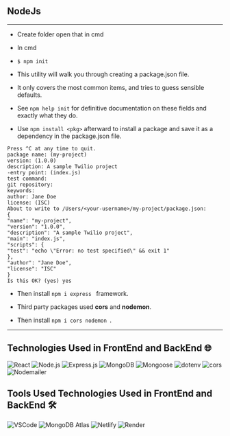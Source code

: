 ## NodeJs

---

- Create folder open that in cmd
- In cmd

- `$ npm init`
- This utility will walk you through creating a package.json file.
- It only covers the most common items, and tries to guess sensible defaults.

- See `npm help init` for definitive documentation on these fields
  and exactly what they do.

- Use `npm install <pkg>` afterward to install a package and
  save it as a dependency in the package.json file.

```
Press ^C at any time to quit.
package name: (my-project)
version: (1.0.0)
description: A sample Twilio project
-entry point: (index.js)
test command:
git repository:
keywords:
author: Jane Doe
license: (ISC)
About to write to /Users/<your-username>/my-project/package.json:
{
"name": "my-project",
"version": "1.0.0",
"description": "A sample Twilio project",
"main": "index.js",
"scripts": {
"test": "echo \"Error: no test specified\" && exit 1"
},
"author": "Jane Doe",
"license": "ISC"
}
Is this OK? (yes) yes

```

- Then install `npm i express ` framework.

- Third party packages used **cors** and **nodemon**.

- Then install `npm i cors nodemon `.

---

## Technologies Used in FrontEnd and BackEnd 🌐

![React](https://img.shields.io/badge/React-61DAFB?style=for-the-badge&logo=react&logoColor=white)
![Node.js](https://img.shields.io/badge/Node.js-43853D?style=for-the-badge&logo=node.js&logoColor=white)
![Express.js](https://img.shields.io/badge/Express.js-000000?style=for-the-badge&logo=express&logoColor=white)
![MongoDB](https://img.shields.io/badge/MongoDB-4EA94B?style=for-the-badge&logo=mongodb&logoColor=white)
![Mongoose](https://img.shields.io/badge/Mongoose-880000?style=for-the-badge&logo=mongoose&logoColor=white)
![dotenv](https://img.shields.io/badge/dotenv-007A88?style=for-the-badge&logo=dotenv&logoColor=white)
![cors](https://img.shields.io/badge/cors-1572B6?style=for-the-badge&logo=cors&logoColor=white)
![Nodemailer](https://img.shields.io/badge/Nodemailer-339933?style=for-the-badge&logo=nodemailer&logoColor=white)

## Tools Used Technologies Used in FrontEnd and BackEnd 🛠️

![VSCode](https://img.shields.io/badge/VSCode-007ACC?style=for-the-badge&logo=visual-studio-code&logoColor=white)
![MongoDB Atlas](https://img.shields.io/badge/MongoDB%20Atlas-4DB33D?style=for-the-badge&logo=mongodb&logoColor=white)
![Netlify](https://img.shields.io/badge/Netlify-00C7B7?style=for-the-badge&logo=netlify&logoColor=white)
![Render](https://img.shields.io/badge/Render-000000?style=for-the-badge&logo=render&logoColor=white)
